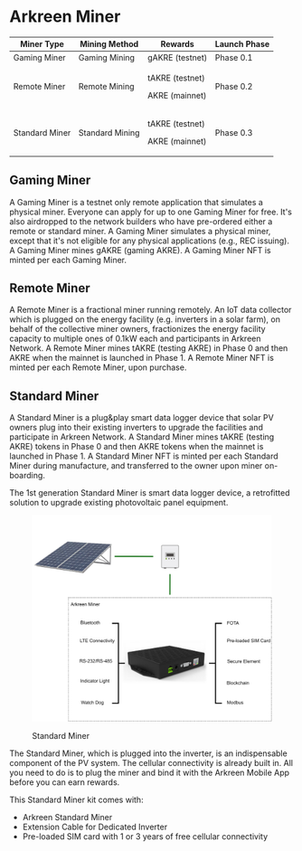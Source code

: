 # Arkreen Miner



| Miner Type     | Mining Method   | Rewards                                     | Launch Phase |
| -------------- | --------------- | ------------------------------------------- | ------------ |
| Gaming Miner   | Gaming Mining   | gAKRE (testnet)                             | Phase 0.1    |
| Remote Miner   | Remote Mining   | <p>tAKRE (testnet)</p><p>AKRE (mainnet)</p> | Phase 0.2    |
| Standard Miner | Standard Mining | <p>tAKRE (testnet)</p><p>AKRE (mainnet)</p> | Phase 0.3    |

## **Gaming Miner**

A Gaming Miner is a testnet only remote application that simulates a physical miner. Everyone can apply for up to one Gaming Miner for free. It's also airdropped to the network builders who have pre-ordered either a remote or standard miner. A Gaming Miner simulates a physical miner, except that it's not eligible for any physical applications (e.g., REC issuing). A Gaming Miner mines gAKRE (gaming AKRE). A Gaming Miner NFT is minted per each Gaming Miner.

## **Remote Miner**

A Remote Miner is a fractional miner running remotely. An IoT data collector which is plugged on the energy facility (e.g. inverters in a solar farm), on behalf of the collective miner owners, fractionizes the energy facility capacity to multiple ones of 0.1kW each and participants in Arkreen Network. A Remote Miner mines tAKRE (testing AKRE) in Phase 0 and then AKRE when the mainnet is launched in Phase 1. A Remote Miner NFT is minted per each Remote Miner, upon purchase.

## **Standard Miner**&#x20;

A Standard Miner is a plug\&play smart data logger device that solar PV owners plug into their existing inverters to upgrade the facilities and participate in Arkreen Network. A Standard Miner mines tAKRE (testing AKRE) tokens in Phase 0 and then AKRE tokens when the mainnet is launched in Phase 1. A Standard Miner NFT is minted per each Standard Miner during manufacture, and transferred to the owner upon miner on-boarding.

The 1st generation Standard Miner is smart data logger device, a retrofitted solution to upgrade existing photovoltaic panel equipment.

<figure><img src="../../.gitbook/assets/DTU description-1.drawio.png" alt=""><figcaption><p>Standard Miner</p></figcaption></figure>

The Standard Miner, which is plugged into the inverter, is an indispensable component of the PV system. The cellular connectivity is already built in. All you need to do is to plug the miner and bind it with the Arkreen Mobile App before you can earn rewards.

This Standard Miner kit comes with:

* Arkreen Standard Miner
* Extension Cable for Dedicated Inverter
* Pre-loaded SIM card with 1 or 3 years of free cellular connectivity
